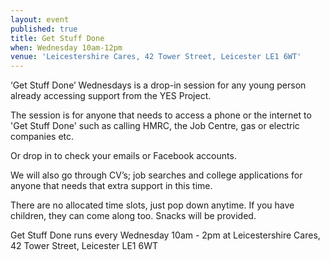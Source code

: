 ```yaml
---
layout: event
published: true
title: Get Stuff Done
when: Wednesday 10am-12pm
venue: 'Leicestershire Cares, 42 Tower Street, Leicester LE1 6WT'
---
```

‘Get Stuff Done’ Wednesdays is a drop-in session for any young person already accessing support from the YES Project.

The session is for anyone that needs to access a phone or the internet to 'Get Stuff Done' such as calling HMRC, the Job Centre, gas or electric companies etc.

Or drop in to check your emails or Facebook accounts.

We will also go through CV’s; job searches and college applications for anyone that needs that extra support in this time.

There are no allocated time slots, just pop down anytime. If you have children, they can come along too. Snacks will be provided.

Get Stuff Done runs every Wednesday 10am - 2pm at Leicestershire Cares, 42 Tower Street, Leicester LE1 6WT
